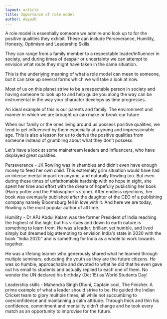 ```yaml
---
layout: article
title: Importance of role model 
author: Aayush
---
```


A role model is essentially someone we admire and look up to for the positive qualities they exhibit. These can include Perseverance, Humility, Honesty, Optimism and Leadership Skills.

They can range from a family member to a respectable leader/influencer in society, and during times of despair or uncertainty we can attempt to envision what route they might have taken in the same situation.

This is the underlying meaning of what a role model can mean to someone, but it can take up several forms which we will take a look at now.

Most of us on this planet strive to be a respectable person in society and having someone to look up to and help guide you along the way can be instrumental in the way your character develops as time progresses.

An ideal example of this is our parents and family. The environment and manner in which we are brought up can make or break our future.

When our family or the ones living around us possess positive qualities, we tend to get influenced by them especially at a young and impressionable age. This is also a lesson for us to derive the positive qualities from someone instead of grumbling about what they don’t possess.

Let's have a look at some mainstream leaders and influencers, who have displayed great qualities.

Perseverance - JK Rowling was in shambles and didn’t even have enough money to feed her own child. This extremely grim situation would have had an intense mental impact on anyone, and naturally Rowling too. But even during these times of unfathomable hardship with no hope in sight, she spent her time and effort with the dream of hopefully publishing her book (Harry potter and the Philosopher's stone). After endless rejections, her book was eventually published after the daughter of the CEO of a publishing company namely Bloomsburg fell in love with it. And here we are today, Rowling is the most popular author of all time.

Humility - Dr APJ Abdul Kalam was the former President of India reaching the highest of the high, but his virtues and down to earth nature is something to learn from. He was a leader; brilliant yet humble, and lived simply but dreamed big attempting to envision India's state in 2020 with the book “India 2020” and is something for India as a whole to work towards together.

He was a lifelong learner who generously shared what he learned through multiple seminars, educating the youth as they are the future citizens. He was so humble, approachable and devoted to what he did that he even gave out his email to students and actually replied to each one of them. No wonder the UN declared his birthday (Oct 15) as World Students Day!

Leadership skills - Mahendra Singh Dhoni, Captain cool, The Finisher. A prime example of what a leader should strive to be. He guided the Indian Cricket team to glory multiple times, all while not succumbing to overconfidence and maintaining a calm attitude. Through thick and thin his confidence, commitment and mentality didn’t change and he took every match as an opportunity to improvise for the future.
